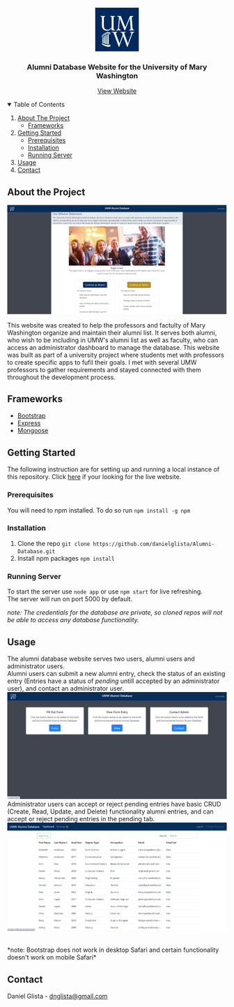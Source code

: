 
<p align="center">
  <a href="https://github.com/othneildrew/Best-README-Template">
    <img src="images/block-logo.jpg" alt="Logo" width="100" height="100">
  </a>

  <h3 align="center">Alumni Database Website for the University of Mary Washington</h3>

  <p align="center">
    <a href="hhttps://alumni-database.herokuapp.com/">View Website</a>
</p>

<details open="open">
  <summary>Table of Contents</summary>
  <ol>
    <li>
      <a href="#about-the-project">About The Project</a>
      <ul>
        <li><a href="#frameworks">Frameworks</a></li>
      </ul>
    </li>
    <li>
      <a href="#getting-started">Getting Started</a>
      <ul>
        <li><a href="#prerequisites">Prerequisites</a></li>
        <li><a href="#installation">Installation</a></li>
	<li><a href="#running-server">Running Server</a></li>
      </ul>
    </li>
    <li><a href="#usage">Usage</a></li>
    <li><a href="#contact">Contact</a></li>
  </ol>
</details>

 
 ## About the Project
 
![Home Page Image](/images/home.PNG)
 
This website was created to help the professors and factulty of Mary Washington organize and maintain their alumni list. It serves both alumni, who wish to be including in UMW's alumni list as well as faculty, who can access an administrator dashboard to manage the database. This website was built as part of a university project where students met with professors to create specific apps to fufil their goals. I met with several UMW professors to gather requirements and stayed connected with them throughout the development process. 

## Frameworks

- [Bootstrap](https://getbootstrap.com)
- [Express](https://expressjs.com)
- [Mongoose](https://mongoosejs.com)

## Getting Started

The following instruction are for setting up and running a local instance of this repository. Click [here](https://alumni-database.herokuapp.com/) if your looking for the live website. 

### Prerequisites

You will need to npm installed. To do so run `npm install -g npm`

### Installation

1. Clone the repo `git clone https://github.com/danielglista/Alumni-Database.git`
2. Install npm packages `npm install`

### Running Server

To start the server use `node app` or use `npm start` for live refreshing. <br>
The server will run on port 5000 by default.

*note: The credentials for the database are private, so cloned repos will not be able to access any database functionality.*

## Usage 

The alumni database website serves two users, alumni users and administrator users. <br>
Alumni users can submit a new alumni entry, check the status of an existing entry (Entries have a status of *pending* untill accepted by an administrator user), and contact an administrator user. 
![Home Page Image](/images/alumni_options.PNG)
Administrator users can accept or reject pending entries have basic CRUD (Create, Read, Update, and Delete) functionality alumni entries, and can accept or reject pending entries in the pending tab.
![Home Page Image](/images/dashboard.PNG)

<br>
*note: Bootstrap does not work in desktop Safari and certain functionality doesn't work on mobile Safari*

## Contact 

Daniel Glista - dnglista@gmail.com
